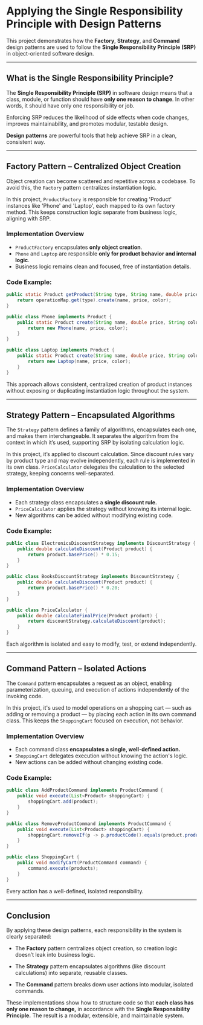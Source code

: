# Applying the Single Responsibility Principle with Design Patterns

This project demonstrates how the **Factory**, **Strategy**, and **Command** design patterns are used to follow the **Single Responsibility Principle (SRP)** in object-oriented software design.

---

##  What is the Single Responsibility Principle?

The **Single Responsibility Principle (SRP)** in software design means that a class, module, or function should have **only one reason to change**. In other words, it should have only one responsibility or job.

Enforcing SRP reduces the likelihood of side effects when code changes, improves maintainability, and promotes modular, testable design.

**Design patterns** are powerful tools that help achieve SRP in a clean, consistent way.

---

## Factory Pattern – Centralized Object Creation

Object creation can become scattered and repetitive across a codebase. To avoid this, the `Factory` pattern centralizes instantiation logic. 

In this project, `ProductFactory` is responsible for creating 'Product' instances like 'Phone' and 'Laptop', each mapped to its own factory method. This keeps construction logic separate from business logic, aligning with SRP.

###  Implementation Overview

- `ProductFactory` encapsulates **only object creation**.
- `Phone` and `Laptop` are responsible **only for product behavior and internal logic**.
- Business logic remains clean and focused, free of instantiation details.

###  Code Example:

```java
public static Product getProduct(String type, String name, double price, String color) {
    return operationMap.get(type).create(name, price, color);
}
```

```java
public class Phone implements Product {
    public static Product create(String name, double price, String color) {
        return new Phone(name, price, color);
    }
}
```

```java
public class Laptop implements Product {
    public static Product create(String name, double price, String color) {
        return new Laptop(name, price, color);
    }
}
```

This approach allows consistent, centralized creation of product instances without exposing or duplicating instantiation logic throughout the system.

---

##  Strategy Pattern – Encapsulated Algorithms

The `Strategy` pattern defines a family of algorithms, encapsulates each one, and makes them interchangeable. It separates the algorithm from the context in which it’s used, supporting SRP by isolating calculation logic.

In this project, it’s applied to discount calculation. Since discount rules vary by product type and may evolve independently, each rule is implemented in its own class. `PriceCalculator` delegates the calculation to the selected strategy, keeping concerns well-separated.

###  Implementation Overview

- Each strategy class encapsulates a **single discount rule.**
- `PriceCalculator` applies the strategy without knowing its internal logic.
- New algorithms can be added without modifying existing code.

###  Code Example:

```java
public class ElectronicsDiscountStrategy implements DiscountStrategy {
    public double calculateDiscount(Product product) {
        return product.basePrice() * 0.15;
    }
}
```

```java
public class BooksDiscountStrategy implements DiscountStrategy {
    public double calculateDiscount(Product product) {
        return product.basePrice() * 0.20;
    }
}
```

```java
public class PriceCalculator {
    public double calculateFinalPrice(Product product) {
        return discountStrategy.calculateDiscount(product);
    }
}
```

Each algorithm is isolated and easy to modify, test, or extend independently.

---

##  Command Pattern – Isolated Actions

The `Command` pattern encapsulates a request as an object, enabling parameterization, queuing, and execution of actions independently of the invoking code.

In this project, it's used to model operations on a shopping cart — such as adding or removing a product — by placing each action in its own command class. This keeps the `ShoppingCart` focused on execution, not behavior.

### Implementation Overview

- Each command class **encapsulates a single, well-defined action.**
- `ShoppingCart` delegates execution without knowing the action's logic.
- New actions can be added without changing existing code.

###  Code Example:

```java
public class AddProductCommand implements ProductCommand {
    public void execute(List<Product> shoppingCart) {
        shoppingCart.add(product);
    }
}
```

```java
public class RemoveProductCommand implements ProductCommand {
    public void execute(List<Product> shoppingCart) {
        shoppingCart.removeIf(p -> p.productCode().equals(product.productCode()));
    }
}
```

```java
public class ShoppingCart {
    public void modifyCart(ProductCommand command) {
        command.execute(products);
    }
}
```

Every action has a well-defined, isolated responsibility.

---

## Conclusion

By applying these design patterns, each responsibility in the system is clearly separated:

- The **Factory** pattern centralizes object creation, so creation logic doesn’t leak into business logic. 

- The **Strategy** pattern encapsulates algorithms (like discount calculations) into separate, reusable classes. 

- The **Command** pattern breaks down user actions into modular, isolated commands.

These implementations show how to structure code so that **each class has only one reason to change,** in accordance with the **Single Responsibility Principle.** The result is a modular, extensible, and maintainable system.